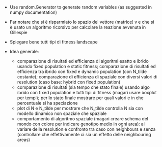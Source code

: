 - Use random.Generator to generate random variables (as suggested in numpy documentation)

- Far notare che si è risparmiato lo spazio del vettore (matrice) v e che si è usato un 
algoritmo ricorsivo per calcolare la reazione avvenuta in Gillespie

- Spiegare bene tutti tipi di fitness landscape

- Idea generale:
  - comparazione di risultati ed efficienza di algoritmi esatto e ibrido usando fixed population 
  e static fitness; comparazione di risultati ed efficienza tra ibrido con fixed e dynamic 
  population (con N\_tilde costante); comparazione di efficienza di spaziale con diversi valori di 
  resolution (caso base: hybrid con fixed population)
  - comparazione di risultati (sia tempo che stato finale) usando algo ibrido con fixed population 
  e tutti tipi di fitness (magari usare boxplot per tempi); per lo stato finale mostrare per quali 
  valori e in che percentuale si ha speciazione
  - plot di N e N\_tilde per mostrare che N\_tilde controlla N sia con modello dinamico non spaziale
  che spaziale
  - comportamento di algoritmo spaziale (magari creare schema del mondo con colore per indicare
  genotipo medio in ogni area): al variare della resolution e confronto tra caso con neighbours e 
  senza (controllare che effettivamente ci sia un effetto delle neighbouring areas)
